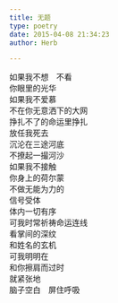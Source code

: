 ```yaml
---  
title: 无题  
type: poetry  
date: 2015-04-08 21:34:23  
author: Herb  

---  
```

如果我不想　不看  
你眼里的光华  
如果我不爱慕  
不在你无意洒下的大网  
挣扎不了的命运里挣扎  
放任我死去  
沉沦在三途河底  
不撩起一撮河沙    
如果我不接触  
你身上的荷尔蒙  
不做无能为力的  
信号受体  
体内一切有序    
可我时常祈祷命运连线  
看掌间的深纹  
和姓名的玄机  
可我明明在  
和你擦肩而过时  
就紧张地  
脑子空白　屏住呼吸